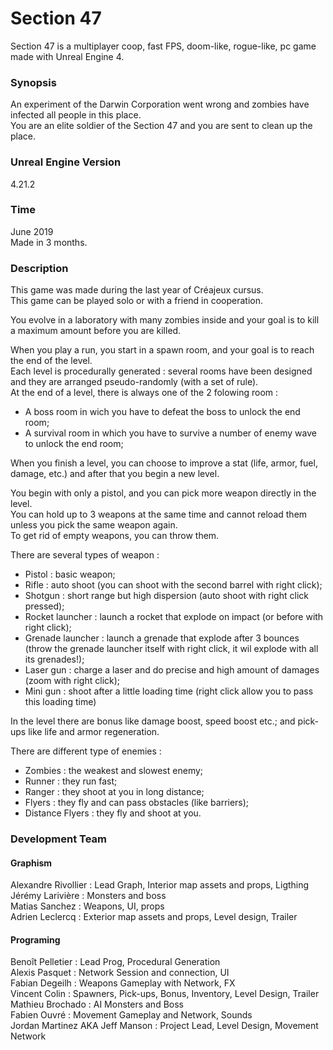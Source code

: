 # Section 47

Section 47 is a multiplayer coop, fast FPS, doom-like, rogue-like, pc game made with Unreal Engine 4.

### Synopsis
An experiment of the Darwin Corporation went wrong and zombies have infected all people in this place.\
You are an elite soldier of the Section 47  and you are sent to clean up the place.

### Unreal Engine Version
4.21.2

### Time
June 2019\
Made in 3 months.

### Description
This game was made during the last year of Créajeux cursus.\
This game can be played solo or with a friend in cooperation.

You evolve in a laboratory with many zombies inside and your goal is to kill a maximum amount before you are killed.

When you play a run, you start in a spawn room, and your goal is to reach the end of the level.\
Each level is procedurally generated : several rooms have been designed and they are arranged pseudo-randomly (with a set of rule).\
At the end of a level, there is always one of the 2 folowing room :
- A boss room in wich you have to defeat the boss to unlock the end room;
- A survival room in which you have to survive a number of enemy wave to unlock the end room;

When you finish a level, you can choose to improve a stat (life, armor, fuel, damage, etc.) and after that you begin a new level.

You begin with only a pistol, and you can pick more weapon directly in the level.\
You can hold up to 3 weapons at the same time and cannot reload them unless you pick the same weapon again.\
To get rid of empty weapons, you can throw them.

There are several types of weapon :
- Pistol : basic weapon;
- Rifle : auto shoot (you can shoot with the second barrel with right click);
- Shotgun : short range but high dispersion (auto shoot with right click pressed);
- Rocket launcher : launch a rocket that explode on impact (or before with right click);
- Grenade launcher : launch a grenade that explode after 3 bounces (throw the grenade launcher itself with right click, it wil explode with all its grenades!);
- Laser gun : charge a laser and do precise and high amount of damages (zoom with right click);
- Mini gun : shoot after a little loading time (right click allow you to pass this loading time)

In the level there are bonus like damage boost, speed boost etc.; and pick-ups like life and armor regeneration.

There are different type of enemies :
- Zombies : the weakest and slowest enemy;
- Runner : they run fast;
- Ranger : they shoot at you in long distance;
- Flyers : they fly and can pass obstacles (like barriers);
- Distance Flyers : they fly and shoot at you.

### Development Team
#### Graphism
Alexandre Rivollier : Lead Graph, Interior map assets and props, Ligthing\
Jérémy Larivière : Monsters and boss\
Matias Sanchez : Weapons, UI, props\
Adrien Leclercq : Exterior map assets and props, Level design, Trailer

#### Programing
Benoît Pelletier : Lead Prog, Procedural Generation\
Alexis Pasquet : Network Session and connection, UI\
Fabian Degeilh : Weapons Gameplay with Network, FX\
Vincent Colin : Spawners, Pick-ups, Bonus, Inventory, Level Design, Trailer\
Mathieu Brochado : AI Monsters and Boss\
Fabien Ouvré : Movement Gameplay and Network, Sounds\
Jordan Martinez AKA Jeff Manson : Project Lead, Level Design, Movement Network





